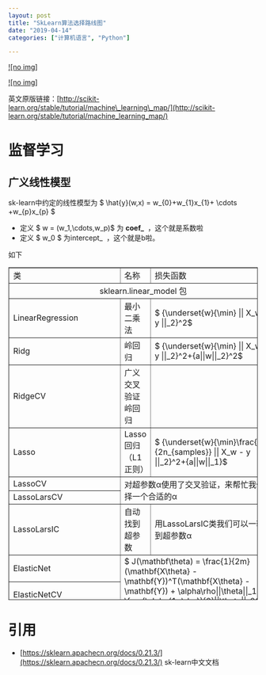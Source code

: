 ```yaml
---
layout: post
title: "SkLearn算法选择路线图"
date: "2019-04-14"
categories: ["计算机语言", "Python"]

---
```


[![no img]](http://127.0.0.1/wp-content/uploads/2020/11/v2-6c2e844aaa6ae4fdd3924bb496c2f421_r.jpg)

[![no img]](http://127.0.0.1/wp-content/uploads/2019/04/20160930051801241.png)

英文原版链接：[http://scikit-learn.org/stable/tutorial/machine\_learning\_map/](http://scikit-learn.org/stable/tutorial/machine_learning_map/)

# 监督学习

## 广义线性模型

sk-learn中约定的线性模型为 $ \\hat{y}(w,x) = w\_{0}+w\_{1}x\_{1}+ \\cdots +w\_{p}x\_{p} $

- 定义 $ w = (w\_1,\\cdots,w\_p)$ 为 **coef\_**  ，这个就是系数啦
- 定义 $ w\_0 $ 为intercept\_  ，这个就是b啦。

如下

<table style="height: 672px; width: 100%; border-collapse: collapse;" border="1"><tbody><tr style="height: 24px;"><td style="width: 19.1516%; height: 24px;">类</td><td style="width: 22.6665%; height: 24px;">名称</td><td style="width: 36.4848%; height: 24px;">损失函数</td></tr><tr style="height: 24px;"><td style="text-align: center; width: 78.3029%; height: 24px;" colspan="3">sklearn.linear_model 包</td></tr><tr style="height: 24px;"><td style="width: 19.1516%; height: 24px;">LinearRegression</td><td style="width: 22.6665%; height: 24px;">最小二乘法</td><td style="width: 36.4848%; height: 24px;">$ {\underset{w}{\min} || X_w - y ||_2}^2$</td></tr><tr style="height: 48px;"><td style="width: 19.1516%; height: 48px;">Ridg</td><td style="width: 22.6665%; height: 48px;">岭回归</td><td style="width: 36.4848%; height: 48px;">$ {\underset{w}{\min} || X_w - y ||_2}^2+{a||w||_2}^2$</td></tr><tr style="height: 24px;"><td style="width: 19.1516%; height: 24px;">RidgeCV</td><td style="width: 22.6665%; height: 24px;">广义交叉验证岭回归</td><td style="width: 36.4848%; height: 24px;">&nbsp;</td></tr><tr style="height: 24px;"><td style="width: 19.1516%; height: 24px;">Lasso</td><td style="width: 22.6665%; height: 24px;">Lasso回归（L1正则）</td><td style="width: 36.4848%; height: 24px;">$ {\underset{w}{\min}\frac{1}{2n_{samples}} || X_w - y ||_2}^2+{a||w||_1}$</td></tr><tr style="height: 24px;"><td style="width: 19.1516%; height: 24px;">LassoCV</td><td style="width: 22.6665%; height: 48px;" colspan="2" rowspan="2">对超参数α使用了交叉验证，来帮忙我们选择一个合适的α</td></tr><tr style="height: 24px;"><td style="width: 19.1516%; height: 24px;">LassoLarsCV</td></tr><tr style="height: 24px;"><td style="width: 19.1516%; height: 24px;">LassoLarsIC</td><td style="width: 22.6665%; height: 24px;">自动找到超参数</td><td style="width: 36.4848%; height: 24px;">用LassoLarsIC类我们可以一轮找到超参数α</td></tr><tr style="height: 24px;"><td style="width: 19.1516%; height: 24px;">ElasticNet</td><td style="width: 59.1513%; height: 48px;" colspan="2" rowspan="2">$ J(\mathbf\theta) = \frac{1}{2m}(\mathbf{X\theta} - \mathbf{Y})^T(\mathbf{X\theta} - \mathbf{Y}) + \alpha\rho||\theta||_1 + \frac{\alpha(1-\rho)}{2}||\theta||_2^2$</td></tr><tr style="height: 24px;"><td style="width: 19.1516%; height: 24px;">ElasticNetCV</td></tr><tr style="height: 96px;"><td style="width: 19.1516%; height: 96px;">OrthogonalMatchingPursuit</td><td style="width: 22.6665%; height: 96px;">限制非0的最大个数</td><td style="width: 36.4848%; height: 96px;">$ J(\mathbf\theta) = \frac{1}{2}(\mathbf{X\theta} - \mathbf{Y})^T(\mathbf{X\theta} - \mathbf{Y})$</td></tr><tr style="height: 72px;"><td style="width: 19.1516%; height: 72px;">MultiTaskLasso</td><td style="width: 59.1513%; height: 96px;" colspan="2" rowspan="2">$ J(\mathbf{W}) = \frac{1}{2m}\mathbf{(||XW-Y||)_{Fro}^2} + \alpha||\mathbf{W}||_{21}$</td></tr><tr style="height: 24px;"><td style="width: 19.1516%; height: 24px;">MultiTaskLassoCV</td></tr><tr style="height: 120px;"><td style="width: 19.1516%; height: 120px;">MultiTaskElasticNet</td><td style="width: 59.1513%; height: 144px;" colspan="2" rowspan="2">$ J(\mathbf{W}) = \frac{1}{2m}\mathbf{(||XW-Y||)_{Fro}^2} + \alpha\rho||\mathbf{W}||_{21} + \frac{\alpha(1-\rho)}{2}\mathbf{(||W||)_{Fro}^2}$</td></tr><tr style="height: 24px;"><td style="width: 19.1516%; height: 24px;">MultiTaskElasticNetCV</td></tr><tr style="height: 24px;"><td style="width: 19.1516%; height: 24px;">BayesianRidge</td><td style="width: 22.6665%; height: 24px;">贝叶斯回归模型</td><td style="width: 36.4848%; height: 24px;">&nbsp;</td></tr><tr style="height: 24px;"><td style="width: 19.1516%; height: 24px;">ARDRegression</td><td style="width: 22.6665%; height: 24px;">贝叶斯回归模型</td><td style="width: 36.4848%; height: 24px;">&nbsp;</td></tr></tbody></table>

# 引用

- [https://sklearn.apachecn.org/docs/0.21.3/](https://sklearn.apachecn.org/docs/0.21.3/) sk-learn中文文档
